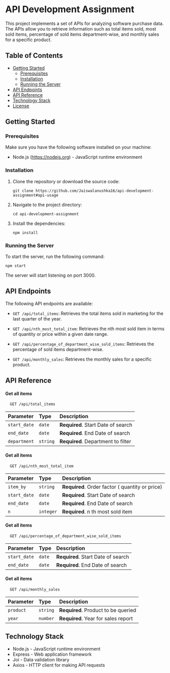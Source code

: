 # API Development Assignment

This project implements a set of APIs for analyzing software purchase data. The APIs allow you to retrieve information such as total items sold, most sold items, percentage of sold items department-wise, and monthly sales for a specific product.

## Table of Contents

- [Getting Started](#getting-started)
  - [Prerequisites](#prerequisites)
  - [Installation](#installation)
  - [Running the Server](#running-the-server)
- [API Endpoints](#api-endpoints)
- [API Reference](#api-reference)
- [Technology Stack](#technology-stack)
- [License](#license)

## Getting Started

### Prerequisites

Make sure you have the following software installed on your machine:

- Node.js (https://nodejs.org) - JavaScript runtime environment

### Installation

1. Clone the repository or download the source code:

   ```shell
   git clone https://github.com/Jaiswalanushka16/api-development-assignment#api-usage
   ```

2. Navigate to the project directory:

   ```shell
   cd api-development-assignment
   ```

3. Install the dependencies:

   ```shell
   npm install
   ```

### Running the Server

To start the server, run the following command:

```shell
npm start
```

The server will start listening on port 3000.

## API Endpoints

The following API endpoints are available:

- `GET /api/total_items`: Retrieves the total items sold in marketing for the last quarter of the year.

- `GET /api/nth_most_total_item`: Retrieves the nth most sold item in terms of quantity or price within a given date range.

- `GET /api/percentage_of_department_wise_sold_items`: Retrieves the percentage of sold items department-wise.

- `GET /api/monthly_sales`: Retrieves the monthly sales for a specific product.

## API Reference

#### Get all items

```http
  GET /api/total_items
```

| Parameter    | Type     | Description                        |
| :----------- | :------- | :--------------------------------- |
| `start_date` | `date`   | **Required**. Start Date of search |
| `end_date`   | `date`   | **Required**. End Date of search   |
| `department` | `string` | **Required**. Department to filter |

#### Get all items

```http
  GET /api/nth_most_total_item
```

| Parameter    | Type      | Description                                     |
| :----------- | :-------- | :---------------------------------------------- |
| `item_by`    | `string`  | **Required**. Order factor ( quantity or price) |
| `start_date` | `date`    | **Required**. Start Date of search              |
| `end_date`   | `date`    | **Required**. End Date of search                |
| `n`          | `integer` | **Required**. n th most sold item               |

#### Get all items

```http
  GET /api/percentage_of_department_wise_sold_items
```

| Parameter    | Type   | Description                        |
| :----------- | :----- | :--------------------------------- |
| `start_date` | `date` | **Required**. Start Date of search |
| `end_date`   | `date` | **Required**. End Date of search   |

#### Get all items

```http
  GET /api/monthly_sales
```

| Parameter | Type     | Description                         |
| :-------- | :------- | :---------------------------------- |
| `product` | `string` | **Required**. Product to be queried |
| `year`    | `number` | **Required**. Year for sales report |

## Technology Stack

- Node.js - JavaScript runtime environment
- Express - Web application framework
- Joi - Data validation library
- Axios - HTTP client for making API requests
